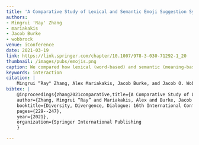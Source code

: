 ```yaml
---
title: 'A Comparative Study of Lexical and Semantic Emoji Suggestion Systems'
authors: 
- Mingrui 'Ray' Zhang
- mariakakis
- Jacob Burke
- wobbrock
venue: iConference
date: 2021-03-19
link: https://link.springer.com/chapter/10.1007/978-3-030-71292-1_20
thumbnail: /images/pubs/emojis.png
caption: We compared how lexical (word-based) and semantic (meaning-based) emoji suggestions mechanisms impact online conversations.
keywords: interaction
citation: |
    Mingrui “Ray" Zhang, Alex Mariakakis, Jacob Burke, and Jacob O. Wobbrock. "A Comparative Study of Lexical and Semantic Emoji Suggestion Systems." In Diversity, Divergence, Dialogue: 16th International Conference, iConference 2021, Beijing, China, March 17–31, 2021, Proceedings, Part I 16, pp. 229-247. Springer International Publishing, 2021.
bibtex: |
    @inproceedings{zhang2021comparative,title={A Comparative Study of Lexical and Semantic Emoji Suggestion Systems},
    author={Zhang, Mingrui “Ray” and Mariakakis, Alex and Burke, Jacob and Wobbrock, Jacob O},
    booktitle={Diversity, Divergence, Dialogue: 16th International Conference, iConference 2021, Beijing, China, March 17--31, 2021, Proceedings, Part I 16},
    pages={229--247},
    year={2021},
    organization={Springer International Publishing
    }

---
```

